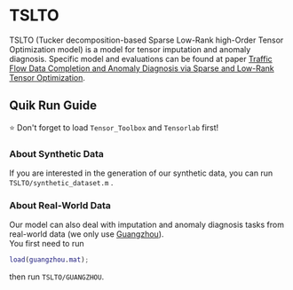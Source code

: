 # TSLTO
TSLTO (Tucker decomposition-based Sparse Low-Rank high-Order Tensor Optimization model) is a model for tensor imputation and anomaly diagnosis. Specific model and evaluations can be found at paper [Traffic Flow Data Completion and Anomaly Diagnosis via Sparse and Low-Rank Tensor Optimization](https://arxiv.org/abs/2504.02245 "our paper").
## Quik Run Guide
:star: Don't forget to load `Tensor_Toolbox` and `Tensorlab` first!
### About Synthetic Data
If you are interested in the generation of our synthetic data, you can run `TSLTO/synthetic_dataset.m` .
### About Real-World Data
Our model can also deal with imputation and anomaly diagnosis tasks from real-world data (we only use [Guangzhou](https://zenodo.org/records/1205229 "You can get raw data Guangzhou here")).  
You first need to run
```matlab
load(guangzhou.mat);
```
then run `TSLTO/GUANGZHOU`.
